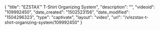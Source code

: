 {
    "title": "EZSTAX&trade;  T-Shirt Organizing System",
    "description": "",
    "videoid": "109992450",
    "date_created": "1502523156",
    "date_modified": "1504296323",
    "type": "captivate",
    "layout": "video",
    "url": "\/v\/ezstax-t-shirt-organizing-system\/109992450"
}